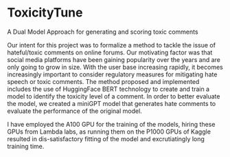# ToxicityTune
A Dual Model Approach for generating and scoring toxic comments 

Our intent for this project was to formalize a method to tackle the issue of hateful/toxic comments on online forums. 
Our motivating factor was that social media platforms have been gaining popularity over the years and are only going to grow in size. 
With the user base increasing rapidly, it becomes increasingly important to consider regulatory measures for mitigating hate speech or toxic comments. 
The method proposed and implemented includes the use of HuggingFace BERT technology to create and train a model to identify the toxicity level of a comment. 
In order to better evaluate the model, we created a miniGPT model that generates hate comments to evaluate the performance of the original model.

I have employed the A100 GPU for the training of the models, hiring these GPUs from Lambda labs, as running them on the P1000 GPUs of Kaggle resulted
in dis-satisfactory fitting of the model and excrutiatingly long training time.
